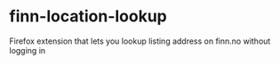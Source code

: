 # finn-location-lookup
Firefox extension that lets you lookup listing address on finn.no without logging in
